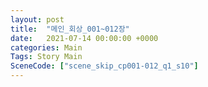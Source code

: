 ```yaml
---
layout: post
title:  "메인_회상_001~012장"
date:   2021-07-14 00:00:00 +0000
categories: Main
Tags: Story Main
SceneCode: ["scene_skip_cp001-012_q1_s10"]
---
```

